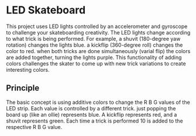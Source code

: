 # LED Skateboard

This project uses LED lights controlled by an accelerometer and gyroscope to challenge your skateboarding creativity. The LED lights change according to what trick is being
performed. For example, a shuvit (180-degree yaw rotation) changes the lights blue. a kickflip (360-degree roll) changes the color to red. when both tricks are done
simultaneously (varial flip) the colors are added together, turning the lights purple. This functionality of adding colors challenges the skater to come up with new trick
variations to create interesting colors.

## Principle

The basic concept is using additive colors to change the R B G values of the LED strip. Each value is controlled by a different trick. just popping the board up (like an ollie)
represents blue. A kickflip represents red, and a shuvit represents green. Each time a trick is performed 10 is added to the respective R B G value.
